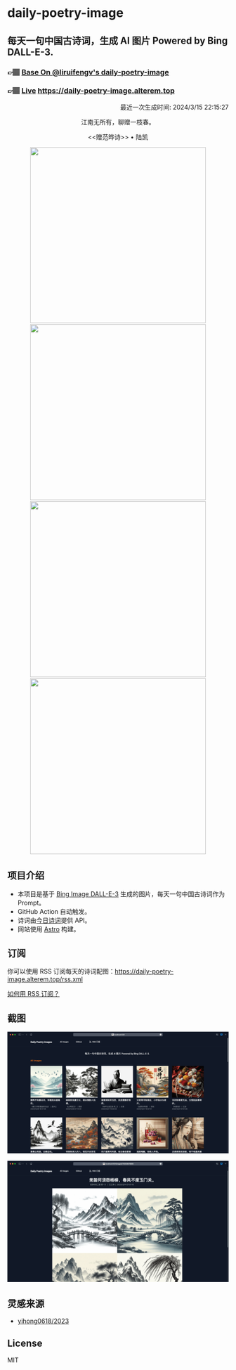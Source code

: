 
# daily-poetry-image

## 每天一句中国古诗词，生成 AI 图片 Powered by Bing DALL-E-3.

### 👉🏽 [Base On @liruifengv's daily-poetry-image](https://github.com/liruifengv/daily-poetry-image)

### 👉🏽 [Live](https://daily-poetry-image.alterem.top/) https://daily-poetry-image.alterem.top

<p align="right">
  最近一次生成时间: 2024/3/15 22:15:27
</p>
<p align="center">
江南无所有，聊赠一枝春。
</p>
<p align="center">
<<赠范晔诗>> • 陆凯
</p>
<p align="center">
<img src="https://tse1.mm.bing.net/th/id/OIG1.g.UhT34mvztF3QRg.jB7" height="400" width="400" />
<img src="https://tse2.mm.bing.net/th/id/OIG1.BcyyRkETBAGTmD3g.L4G" height="400" width="400" />
<img src="https://tse2.mm.bing.net/th/id/OIG1.dYWzg0Jq4MLH7N9plV6t" height="400" width="400" />
<img src="https://tse4.mm.bing.net/th/id/OIG1..qObJka0VTPNZcdwUc2w" height="400" width="400" />
</p>

## 项目介绍

-   本项目是基于 [Bing Image DALL-E-3](https://www.bing.com/images/create) 生成的图片，每天一句中国古诗词作为 Prompt。
-   GitHub Action 自动触发。
-   诗词由[今日诗词](https://www.jinrishici.com/)提供 API。
-   网站使用 [Astro](https://astro.build) 构建。

## 订阅

你可以使用 RSS 订阅每天的诗词配图：https://daily-poetry-image.alterem.top/rss.xml

[如何用 RSS 订阅？](https://zhuanlan.zhihu.com/p/55026716)

## 截图

![图片列表](./screenshots/Snipaste_2023-12-28_21-00-26.png)

![图片详情](./screenshots/Snipaste_2023-12-28_21-00-53.png)

## 灵感来源

-   [yihong0618/2023](https://github.com/yihong0618/2023)

## License

MIT
